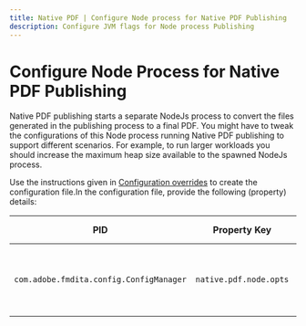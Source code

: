 ```yaml
---
title: Native PDF | Configure Node process for Native PDF Publishing
description: Configure JVM flags for Node process Publishing
---
```


# Configure Node Process for Native PDF Publishing

Native PDF publishing starts a separate NodeJs process to convert the files generated in the publishing process to a final PDF. You might have to tweak the configurations of this Node process running Native PDF publishing to support different scenarios. For example, to run larger workloads you should increase the maximum heap size available to the spawned NodeJs process.

Use the instructions given in [Configuration overrides](download-install-additional-config-override.md#) to create the configuration file.In the configuration file, provide the following (property) details:

|PID|Property Key|Property Value|
|---|---|---|
|`com.adobe.fmdita.config.ConfigManager`|`native.pdf.node.opts`|String value to set any standard `NODE_OPTIONS`.<BR> Default value: ""|

